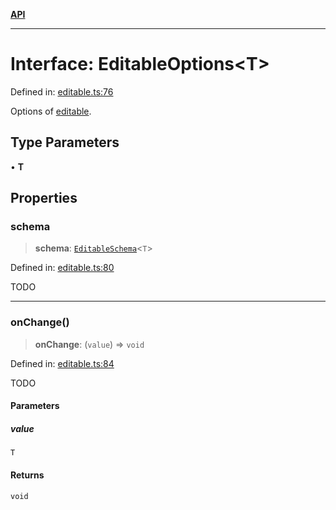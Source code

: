 [**API**](../API.md)

***

# Interface: EditableOptions\<T\>

Defined in: [editable.ts:76](https://github.com/inokawa/edix/blob/f0cba21efc7fe6a2310e4e8cc68ba696c9ddc746/src/core/editable.ts#L76)

Options of [editable](../functions/editable.md).

## Type Parameters

• **T**

## Properties

### schema

> **schema**: [`EditableSchema`](../type-aliases/EditableSchema.md)\<`T`\>

Defined in: [editable.ts:80](https://github.com/inokawa/edix/blob/f0cba21efc7fe6a2310e4e8cc68ba696c9ddc746/src/core/editable.ts#L80)

TODO

***

### onChange()

> **onChange**: (`value`) => `void`

Defined in: [editable.ts:84](https://github.com/inokawa/edix/blob/f0cba21efc7fe6a2310e4e8cc68ba696c9ddc746/src/core/editable.ts#L84)

TODO

#### Parameters

##### value

`T`

#### Returns

`void`
